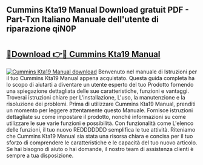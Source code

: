 ## Cummins Kta19 Manual Download gratuit PDF - Part-Txn Italiano Manuale dell'utente di riparazione qiN0P

# <h2><a href="http://dfg53m7.blite.top/?on=Cummins+Kta19+Manual">🔗Download 👉🔴 Cummins Kta19 Manual</a></h2>

[![Cummins Kta19 Manual download](https://i.imgur.com/lujVjoI.png)](http://dfg53m7.blite.top/?on=Cummins+Kta19+Manual)
Benvenuto nel manuale di Istruzioni per il tuo Cummins Kta19 Manual appena acquistato. Questa guida completa ha lo scopo di aiutarti a diventare un utente esperto del tuo Prodotto fornendo una spiegazione dettagliata delle sue caratteristiche, funzioni e vantaggi. Troverai istruzioni chiare per L'installazione, L'uso, la manutenzione e la risoluzione dei problemi. Prima di utilizzare Cummins Kta19 Manual, prenditi un momento per leggere attentamente questo Manuale. Fornisce istruzioni dettagliate su come impostare il prodotto, nonché informazioni su come utilizzare le sue varie funzioni e possibilità. Con funzionalità come L'elenco delle funzioni, il tuo nuovo REDDDDDDD semplifica le tue attività. Riteniamo che Cummins Kta19 Manual sia stata una risorsa chiara e concisa per il tuo sforzo di comprendere le caratteristiche e le capacità del tuo nuovo articolo. Se hai bisogno di aiuto o hai domande, il nostro team di assistenza clienti è sempre a tua disposizione.
